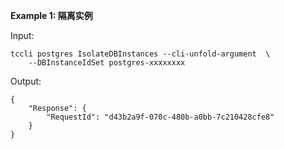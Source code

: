 **Example 1: 隔离实例**



Input: 

```
tccli postgres IsolateDBInstances --cli-unfold-argument  \
    --DBInstanceIdSet postgres-xxxxxxxx
```

Output: 
```
{
    "Response": {
        "RequestId": "d43b2a9f-070c-480b-a0bb-7c210428cfe8"
    }
}
```

